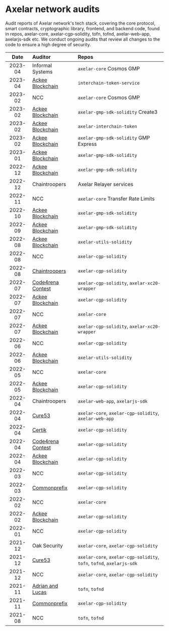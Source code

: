 # Axelar network audits

Audit reports of Axelar network's tech stack,
covering the core protocol, smart contracts, cryptographic library, frontend, and backend code,
found in repos, axelar-core, axelar-cgp-solidity, tofn, tofnd,
axelar-web-app, axelarjs-sdk etc.
We conduct ongoing audits that review all changes to the code to ensure a high degree of security.

| Date | Auditor | Repos |
| :---: | :--- | :--- |
| 2023-04 | Informal Systems | `axelar-core` Cosmos GMP |
| 2023-04 | [Ackee Blockchain](audits/2023-04%20Ackee%20Blockchain.pdf) | `interchain-token-service` |
| 2023-02 | NCC | `axelar-core` Cosmos GMP |
| 2023-02 | [Ackee Blockchain](audits/2023-02%20Ackee%20Blockchain-3.pdf) | `axelar-gmp-sdk-solidity` Create3 |
| 2023-02 | [Ackee Blockchain](audits/2023-02%20Ackee%20Blockchain-2.pdf) | `axelar-interchain-token` |
| 2023-02 | [Ackee Blockchain](audits/2023-02%20Ackee%20Blockchain.pdf) | `axelar-gmp-sdk-solidity` GMP Express |
| 2023-01 | [Ackee Blockchain](audits/2023-01%20Ackee%20Blockchain.pdf) | `axelar-gmp-sdk-solidity` |
| 2022-12 | [Ackee Blockchain](audits/2022-12%20Ackee%20Blockchain.pdf) | `axelar-gmp-sdk-solidity` |
| 2022-12 | Chaintroopers | Axelar Relayer services |
| 2022-11 | NCC | `axelar-core` Transfer Rate Limits |
| 2022-10 | [Ackee Blockchain](audits/2022-10%20Ackee%20Blockchain.pdf) | `axelar-gmp-sdk-solidity` |
| 2022-09 | [Ackee Blockchain](audits/2022-09%20Ackee%20Blockchain.pdf) | `axelar-gmp-sdk-solidity` |
| 2022-08 | [Ackee Blockchain](audits/2022-08%20Ackee%20blockchain.pdf) | `axelar-utils-solidity` |
| 2022-08 | NCC | `axelar-cgp-solidity` |
| 2022-08 | [Chaintroopers](audits/2022-08%20Chaintroopers.pdf) | `axelar-cgp-solidity` |
| 2022-07 | [Code4rena Contest](https://code4rena.com/contests/2022-07-axelar-network-v2-contest) | `axelar-cgp-solidity`, `axelar-xc20-wrapper` |
| 2022-07 | [Ackee Blockchain](audits/2022-07%20Ackee%20blockchain-v2.pdf) | `axelar-cgp-solidity` |
| 2022-07 | NCC | `axelar-core` |
| 2022-07 | [Ackee Blockchain](audits/2022-07%20Ackee%20blockchain.pdf) | `axelar-cgp-solidity`, `axelar-xc20-wrapper` |
| 2022-06 | NCC | `axelar-cgp-solidity` |
| 2022-06 | [Ackee Blockchain](audits/2022-06%20Ackee%20blockchain.pdf) | `axelar-utils-solidity` |
| 2022-05 | NCC | `axelar-core` |
| 2022-05 | [Ackee Blockchain](audits/2022-05%20Ackee%20blockchain.pdf) | `axelar-cgp-solidity` |
| 2022-04 | Chaintroopers | `axelar-web-app`, `axelarjs-sdk` |
| 2022-04 | [Cure53](audits/2022-04%20Cure53.pdf) | `axelar-core`, `axelar-cgp-solidity`, `axelar-web-app` |
| 2022-04 | [Certik](audits/2022-04%20Certik.pdf) | `axelar-cgp-solidity` |
| 2022-04 | [Code4rena Contest](https://code4rena.com/reports/2022-04-axelar) | `axelar-cgp-solidity` |
| 2022-04 | [Ackee Blockchain](audits/2022-04%20Ackee%20blockchain.pdf) | `axelar-cgp-solidity` |
| 2022-03 | NCC | `axelar-cgp-solidity` |
| 2022-03 | [Commonprefix](audits/2022-03%20Commonprefix.pdf) | `axelar-cgp-solidity` |
| 2022-02 | NCC | `axelar-core` |
| 2022-02 | [Ackee Blockchain](audits/2022-02%20Ackee%20blockchain.pdf) | `axelar-cgp-solidity` |
| 2022-01 | NCC | `axelar-cgp-solidity` |
| 2021-12 | Oak Security | `axelar-core`, `axelar-cgp-solidity` |
| 2021-12 | [Cure53](audits/2021-12%20Cure53.pdf) | `axelar-core`, `axelar-cgp-solidity`, `tofn`, `tofnd`, `axelarjs-sdk` |
| 2021-12 | NCC | `axelar-core`, `axelar-cgp-solidity` |
| 2021-11 | [Adrian and Lucas](audits/2021-11%20Adrian%20and%20Lucas.pdf) | `tofn`, `tofnd` |
| 2021-11 | [Commonprefix](audits/2021-11%20Commonprefix.pdf) | `axelar-cgp-solidity` |
| 2021-08 | NCC | `tofn`, `tofnd` |
